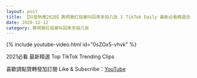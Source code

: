 ```yaml
---
layout: post
title: 【抖音熱搜2020】黄明昊红毯被叫回来多拍几张 1 TikTok Daily 最新必看精選合集2020 12 12
date: 2020-12-12
category: 黄明昊红毯被叫回来多拍几张
---
```


{% include youtube-video.html id="0sZOx5-vhvk" %}

2021必看 最新精選 Top TikTok Trending Clips

喜歡請點贊轉發加訂閱 Like & Subscribe：[YouTube](https://www.youtube.com/channel/UCAoR7VcanIPd04uEq_GIylA/videos)

